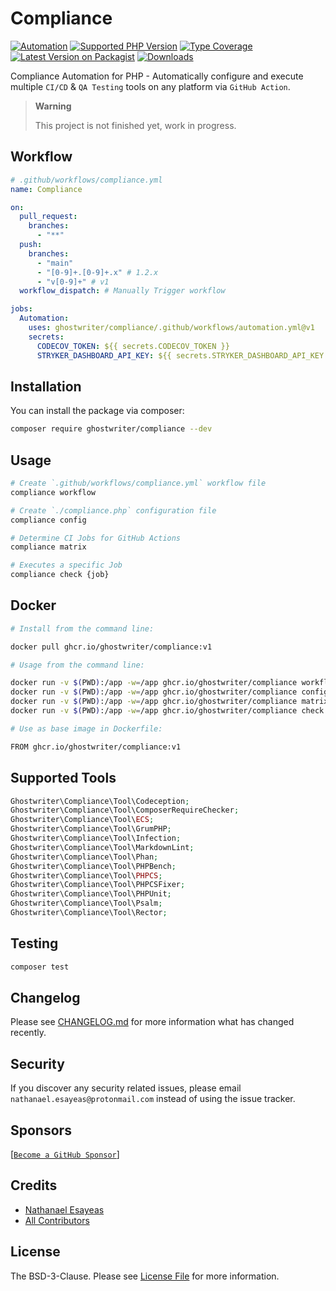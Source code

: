 # Compliance

[![Automation](https://github.com/ghostwriter/compliance/actions/workflows/automation.yml/badge.svg)](https://github.com/ghostwriter/compliance/actions/workflows/automation.yml)
[![Supported PHP Version](https://badgen.net/packagist/php/ghostwriter/compliance?color=8892bf)](https://www.php.net/supported-versions)
[![Type Coverage](https://shepherd.dev/github/ghostwriter/compliance/coverage.svg)](https://shepherd.dev/github/ghostwriter/compliance)
[![Latest Version on Packagist](https://badgen.net/packagist/v/ghostwriter/compliance)](https://packagist.org/packages/ghostwriter/compliance)
[![Downloads](https://badgen.net/packagist/dt/ghostwriter/compliance?color=blue)](https://packagist.org/packages/ghostwriter/compliance)

Compliance Automation for PHP - Automatically configure and execute multiple `CI/CD` & `QA Testing` tools on any platform via `GitHub Action`.

> **Warning**
> 
> This project is not finished yet, work in progress.
>

## Workflow

```yml
# .github/workflows/compliance.yml
name: Compliance

on:
  pull_request:
    branches:
      - "**"
  push:
    branches:
      - "main"
      - "[0-9]+.[0-9]+.x" # 1.2.x
      - "v[0-9]+" # v1
  workflow_dispatch: # Manually Trigger workflow

jobs:
  Automation:
    uses: ghostwriter/compliance/.github/workflows/automation.yml@v1
    secrets:
      CODECOV_TOKEN: ${{ secrets.CODECOV_TOKEN }}
      STRYKER_DASHBOARD_API_KEY: ${{ secrets.STRYKER_DASHBOARD_API_KEY }}
```

## Installation

You can install the package via composer:

``` bash
composer require ghostwriter/compliance --dev
```

## Usage

```bash
# Create `.github/workflows/compliance.yml` workflow file
compliance workflow

# Create `./compliance.php` configuration file
compliance config

# Determine CI Jobs for GitHub Actions
compliance matrix

# Executes a specific Job
compliance check {job}
```

## Docker

``` bash
# Install from the command line:

docker pull ghcr.io/ghostwriter/compliance:v1

# Usage from the command line:

docker run -v $(PWD):/app -w=/app ghcr.io/ghostwriter/compliance workflow
docker run -v $(PWD):/app -w=/app ghcr.io/ghostwriter/compliance config
docker run -v $(PWD):/app -w=/app ghcr.io/ghostwriter/compliance matrix
docker run -v $(PWD):/app -w=/app ghcr.io/ghostwriter/compliance check {job}

# Use as base image in Dockerfile:

FROM ghcr.io/ghostwriter/compliance:v1
```

## Supported Tools

``` php
Ghostwriter\Compliance\Tool\Codeception;
Ghostwriter\Compliance\Tool\ComposerRequireChecker;
Ghostwriter\Compliance\Tool\ECS;
Ghostwriter\Compliance\Tool\GrumPHP;
Ghostwriter\Compliance\Tool\Infection;
Ghostwriter\Compliance\Tool\MarkdownLint;
Ghostwriter\Compliance\Tool\Phan;
Ghostwriter\Compliance\Tool\PHPBench;
Ghostwriter\Compliance\Tool\PHPCS;
Ghostwriter\Compliance\Tool\PHPCSFixer;
Ghostwriter\Compliance\Tool\PHPUnit;
Ghostwriter\Compliance\Tool\Psalm;
Ghostwriter\Compliance\Tool\Rector;
```

## Testing

``` bash
composer test
```

## Changelog

Please see [CHANGELOG.md](./CHANGELOG.md) for more information what has changed recently.

## Security

If you discover any security related issues, please email `nathanael.esayeas@protonmail.com` instead of using the issue tracker.

## Sponsors

[[`Become a GitHub Sponsor`](https://github.com/sponsors/ghostwriter)]

## Credits

- [Nathanael Esayeas](https://github.com/ghostwriter)
- [All Contributors](https://github.com/ghostwriter/compliance/contributors)

## License

The BSD-3-Clause. Please see [License File](./LICENSE) for more information.
